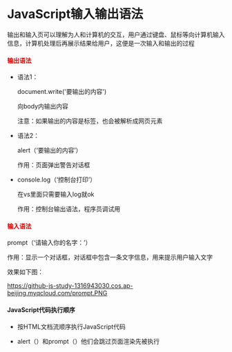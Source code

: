 # JavaScript输入输出语法

输出和输入页可以理解为人和计算机的交互，用户通过键盘、鼠标等向计算机输入信息，计算机处理后再展示结果给用户，这便是一次输入和输出的过程

#### <font color="#dd0g0g">输出语法</font><br/>

- 语法1：

  document.write('要输出的内容')

  向body内输出内容

  注意：如果输出的内容是标签，也会被解析成网页元素

- 语法2：

  alert（‘要输出的内容’）

  作用：页面弹出警告对话框

- console.log（‘控制台打印’）

  在vs里面只需要输入log就ok

  作用：控制台输出语法，程序员调试用

#### <font color="#dd0g0g">输入语法</font><br/>

prompt（‘请输入你的名字：’）

作用：显示一个对话框，对话框中包含一条文字信息，用来提示用户输入文字

效果如下图：

https://github-js-study-1316943030.cos.ap-beijing.myqcloud.com/prompt.PNG

#### JavaScript代码执行顺序

- 按HTML文档流顺序执行JavaScript代码

- alert（）和prompt（）他们会跳过页面渲染先被执行

